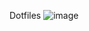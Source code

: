 Dotfiles
![image](https://user-images.githubusercontent.com/21255591/230720926-a623f4df-1d2a-4e36-ba4d-baf1da6fc7d8.png)
